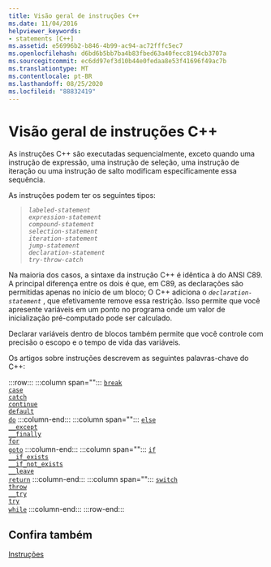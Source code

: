 ```yaml
---
title: Visão geral de instruções C++
ms.date: 11/04/2016
helpviewer_keywords:
- statements [C++]
ms.assetid: e56996b2-b846-4b99-ac94-ac72fffc5ec7
ms.openlocfilehash: d6bd6b5bb7ba4b83fbed63a40fecc8194cb3707a
ms.sourcegitcommit: ec6dd97ef3d10b44e0fedaa8e53f41696f49ac7b
ms.translationtype: MT
ms.contentlocale: pt-BR
ms.lasthandoff: 08/25/2020
ms.locfileid: "88832419"
---
```

# <a name="overview-of-c-statements"></a>Visão geral de instruções C++

As instruções C++ são executadas sequencialmente, exceto quando uma instrução de expressão, uma instrução de seleção, uma instrução de iteração ou uma instrução de salto modificam especificamente essa sequência.

As instruções podem ter os seguintes tipos:

> *`labeled-statement`*\
> *`expression-statement`*\
> *`compound-statement`*\
> *`selection-statement`*\
> *`iteration-statement`*\
> *`jump-statement`*\
> *`declaration-statement`*\
> *`try-throw-catch`*

Na maioria dos casos, a sintaxe da instrução C++ é idêntica à do ANSI C89. A principal diferença entre os dois é que, em C89, as declarações são permitidas apenas no início de um bloco; O C++ adiciona o *`declaration-statement`* , que efetivamente remove essa restrição. Isso permite que você apresente variáveis em um ponto no programa onde um valor de inicialização pré-computado pode ser calculado.

Declarar variáveis dentro de blocos também permite que você controle com precisão o escopo e o tempo de vida das variáveis.

Os artigos sobre instruções descrevem as seguintes palavras-chave do C++:

:::row:::
   :::column span="":::
      [`break`](../cpp/break-statement-cpp.md)\
      [`case`](../cpp/switch-statement-cpp.md)\
      [`catch`](../cpp/try-throw-and-catch-statements-cpp.md)\
      [`continue`](../cpp/continue-statement-cpp.md)\
      [`default`](../cpp/switch-statement-cpp.md)\
      [`do`](../cpp/do-while-statement-cpp.md)
   :::column-end:::
   :::column span="":::
      [`else`](../cpp/if-else-statement-cpp.md)\
      [`__except`](../cpp/structured-exception-handling-c-cpp.md)\
      [`__finally`](../cpp/structured-exception-handling-c-cpp.md)\
      [`for`](../cpp/for-statement-cpp.md)\
      [`goto`](../cpp/goto-statement-cpp.md)
   :::column-end:::
   :::column span="":::
      [`if`](../cpp/if-else-statement-cpp.md)\
      [`__if_exists`](../cpp/if-exists-statement.md)\
      [`__if_not_exists`](../cpp/if-not-exists-statement.md)\
      [`__leave`](../c-language/try-finally-statement-c.md)\
      [`return`](../cpp/return-statement-cpp.md)
   :::column-end:::
   :::column span="":::
      [`switch`](../cpp/switch-statement-cpp.md)\
      [`throw`](../cpp/try-throw-and-catch-statements-cpp.md)\
      [`__try`](../cpp/structured-exception-handling-c-cpp.md)\
      [`try`](../cpp/try-throw-and-catch-statements-cpp.md)\
      [`while`](../cpp/while-statement-cpp.md)
   :::column-end:::
:::row-end:::

## <a name="see-also"></a>Confira também

[Instruções](../cpp/statements-cpp.md)
